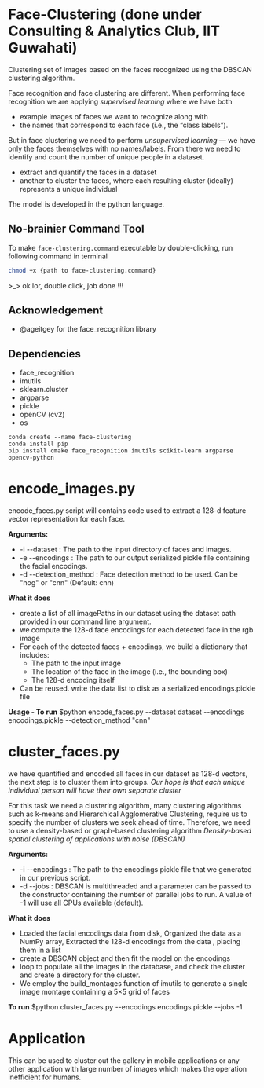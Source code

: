 # Face-Clustering (done under Consulting & Analytics Club, IIT Guwahati)

Clustering set of images based on the faces recognized using the DBSCAN clustering algorithm.

Face recognition and face clustering are different. When performing face recognition we are applying *supervised learning* where we have both

- example images of faces we want to recognize along with
- the names that correspond to each face (i.e., the “class labels”).

But in face clustering we need to perform *unsupervised learning* — we have only the faces themselves with no names/labels.
From there we need to identify and count the number of unique people in a dataset.

- extract and quantify the faces in a dataset
- another to cluster the faces, where each resulting cluster (ideally) represents a unique individual

The model is developed in the python language.

## No-brainier Command Tool

To make `face-clustering.command` executable by double-clicking, run following command in terminal

```bash
chmod +x {path to face-clustering.command}
```

\>_> ok lor, double click, job done !!!

## Acknowledgement

- @ageitgey for the face_recognition library
  
## Dependencies

- face_recognition
- imutils
- sklearn.cluster
- argparse
- pickle
- openCV (cv2)
- os

```
conda create --name face-clustering
conda install pip
pip install cmake face_recognition imutils scikit-learn argparse opencv-python 
```

# encode_images.py

encode_faces.py script will contains code used to extract a 128-d feature vector representation for each face.

**Arguments:**

- -i --dataset : The path to the input directory of faces and images.
- -e --encodings : The path to our output serialized pickle file containing the facial encodings.
- -d --detection_method : Face detection method to be used. Can be "hog" or "cnn" (Default: cnn)

**What it does**

- create a list of all imagePaths in our dataset using the dataset path provided in our command line argument.
- we compute the 128-d face encodings for each detected face in the rgb image
- For each of the detected faces + encodings, we build a dictionary that includes:
  - The path to the input image
  - The location of the face in the image (i.e., the bounding box)
  - The 128-d encoding itself
- Can be reused. write the data list to disk as a serialized encodings.pickle file

**Usage - To run**
$python encode_faces.py --dataset dataset --encodings encodings.pickle --detection_method "cnn"

# cluster_faces.py

we have quantified and encoded all faces in our dataset as 128-d vectors, the next step is to cluster them into groups.
*Our hope is that each unique individual person will have their own separate cluster*

For this task we need a clustering algorithm, many clustering algorithms such as k-means and Hierarchical
Agglomerative Clustering, require us to specify the number of clusters we seek ahead of time.
Therefore, we need to use a density-based or graph-based clustering algorithm
*Density-based spatial clustering of applications with noise (DBSCAN)*

**Arguments:**

- -i --encodings : The path to the encodings pickle file that we generated in our previous script.
- -d --jobs : DBSCAN is multithreaded and a parameter can be passed to the constructor containing the number of parallel jobs to run.
              A value of -1 will use all CPUs available (default).

**What it does**

- Loaded the facial encodings data from disk, Organized the data as a NumPy array, Extracted the 128-d encodings from the data , placing them in a list
- create a DBSCAN object and then fit the model on the encodings
- loop to populate all the images in the database, and check the cluster and create a directory for the cluster.
- We employ the build_montages function of imutils to generate a single image montage containing a 5×5 grid of faces

**To run**
$python cluster_faces.py --encodings encodings.pickle --jobs -1

# Application

This can be used to cluster out the gallery in mobile applications or any other application with large number of images which makes the operation inefficient for humans.
